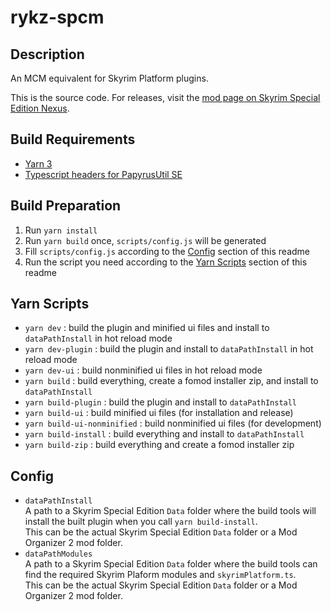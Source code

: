 # rykz-spcm

## Description
An MCM equivalent for Skyrim Platform plugins.

This is the source code. For releases, visit the [mod page on Skyrim Special Edition Nexus](https://www.nexusmods.com/skyrimspecialedition/mods/61556).

## Build Requirements
- [Yarn 3](https://yarnpkg.com/)
- [Typescript headers for PapyrusUtil SE](https://www.nexusmods.com/skyrimspecialedition/mods/56916?tab=files&file_id=238235)

## Build Preparation
1. Run `yarn install`
2. Run `yarn build` once, `scripts/config.js` will be generated
3. Fill `scripts/config.js` according to the [Config](#configjs) section of this readme
4. Run the script you need according to the [Yarn Scripts](#yarn-scripts) section of this readme

## Yarn Scripts
- `yarn dev` : build the plugin and minified ui files and install to `dataPathInstall` in hot reload mode
- `yarn dev-plugin` : build the plugin and install to `dataPathInstall` in hot reload mode
- `yarn dev-ui` : build nonminified ui files in hot reload mode
- `yarn build` : build everything, create a fomod installer zip, and install to `dataPathInstall`
- `yarn build-plugin` : build the plugin and install to `dataPathInstall`
- `yarn build-ui` : build minified ui files (for installation and release)
- `yarn build-ui-nonminified` : build nonminified ui files (for development)
- `yarn build-install` : build everything and install to `dataPathInstall`
- `yarn build-zip` : build everything and create a fomod installer zip

## Config
- `dataPathInstall`
    <br/>A path to a Skyrim Special Edition `Data` folder where the build tools will install the built plugin when you call `yarn build-install`. 
    <br/>This can be the actual Skyrim Special Edition `Data` folder or a Mod Organizer 2 mod folder.
- `dataPathModules`
    <br/>A path to a Skyrim Special Edition `Data` folder where the build tools can find the required Skyrim Plaform modules and `skyrimPlatform.ts`. 
    <br/>This can be the actual Skyrim Special Edition `Data` folder or a Mod Organizer 2 mod folder.